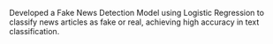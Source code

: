 Developed a Fake News Detection Model using Logistic Regression to classify news articles as fake or real, achieving high accuracy in text classification.                
